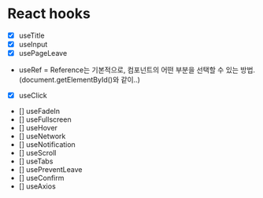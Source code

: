 # React hooks

- [X] useTitle
- [X] useInput
- [X] usePageLeave
* useRef = Reference는 기본적으로, 컴포넌트의 어떤 부분을 선택할 수 있는 방법. (document.getElementById()와 같이..)
- [X] useClick
- [] useFadeIn
- [] useFullscreen
- [] useHover
- [] useNetwork
- [] useNotification
- [] useScroll
- [] useTabs
- [] usePreventLeave
- [] useConfirm
- [] useAxios
 
